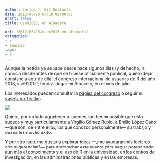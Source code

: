 ```yaml
---
author: Carlos J. Gil Bellosta
date: 2012-06-20 07:18:00+00:00
draft: false
title: useR2013, en Albacete

url: /2012/06/20/user2013-en-albacete/
categories:
- r
- anuncio
tags:
- r
---
```


Aunque la noticia ya se sabe desde hace algunos días (y de hecho, la conocía desde antes de que se hiciese oficialmente pública), quiero dejar constancia aquí de ella: el congreso internacional de usuarios de R del año 2013, useR2013!, tendrán lugar en Albacete, en el mes de julio.

Los interesados pueden consultar la [página del congreso](http://www3.uclm.es/congresos/useR-2013/) o seguir su [cuenta en Twitter](https://twitter.com/#!/useR_2013).

[![](/wp-uploads/2012/06/user2013.png#center)
](/wp-uploads/2012/06/user2013.png#center)

Quiero, por un lado agradecer a quienes han hecho posible que esto suceda y muy particularmente a Virgilio Gómez Rubio, a Emilio López Cano —que son, de entre ellos, los que conozco personalmente— su trabajo y desearles mucho éxito.

Y por otro lado, me gustaría explorar ideas —¿me ayudarán mis lectores con sugerencias?— para aprovechar este evento para seguir potenciando aún más el conocimiento y el uso de R en la universidad, en los centros de investigación, en las administraciones públicas y en las empresas.
